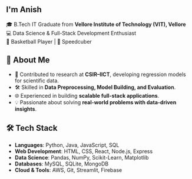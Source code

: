 ## I'm Anish

🎓 B.Tech IT Graduate from **Vellore Institute of Technology (VIT), Vellore**  
💻 Data Science & Full-Stack Development Enthusiast  
🏀 Basketball Player | 🧩 Speedcuber

## 🚀 About Me
- 🔬 Contributed to research at **CSIR–IICT**, developing regression models for scientific data.  
- 🛠 Skilled in **Data Preprocessing, Model Building, and Evaluation**.  
- 🌐 Experienced in building **scalable full-stack applications**.  
- 💡 Passionate about solving **real-world problems with data-driven insights**. 

## 🛠️ Tech Stack
- **Languages**: Python, Java, JavaScript, SQL  
- **Web Development**: HTML, CSS, React, Node.js, Express  
- **Data Science**: Pandas, NumPy, Scikit-Learn, Matplotlib  
- **Databases**: MySQL, SQLite, MongoDB  
- **Cloud & Tools**: AWS, Git, Streamlit, Firebase 
<!--
**AnishBadithe/AnishBadithe** is a ✨ _special_ ✨ repository because its `README.md` (this file) appears on your GitHub profile.

Here are some ideas to get you started:

- 🔭 I’m currently working on ...
- 🌱 I’m currently learning ...
- 👯 I’m looking to collaborate on ...
- 🤔 I’m looking for help with ...
- 💬 Ask me about ...
- 📫 How to reach me: ...
- 😄 Pronouns: ...
- ⚡ Fun fact: ...
-->
